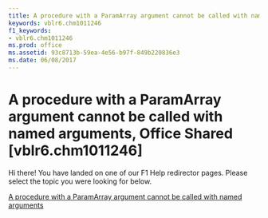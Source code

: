```yaml
---
title: A procedure with a ParamArray argument cannot be called with named arguments, Office Shared [vblr6.chm1011246]
keywords: vblr6.chm1011246
f1_keywords:
- vblr6.chm1011246
ms.prod: office
ms.assetid: 93c8713b-59ea-4e56-b97f-849b220836e3
ms.date: 06/08/2017
---
```



# A procedure with a ParamArray argument cannot be called with named arguments, Office Shared [vblr6.chm1011246]

Hi there! You have landed on one of our F1 Help redirector pages. Please select the topic you were looking for below.

[A procedure with a ParamArray argument cannot be called with named arguments](http://msdn.microsoft.com/library/59cbcba9-b3bf-5e5d-1002-5529fa6226ad%28Office.15%29.aspx)

